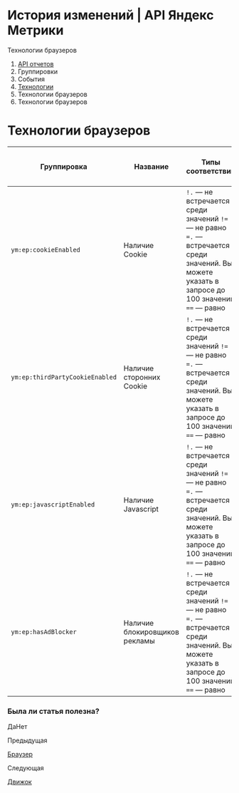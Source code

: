 # История изменений | API Яндекс Метрики

Технологии браузеров

  1. [API отчетов](../../index.md)
  2. Группировки
  3. События
  4. [Технологии](browser.md)
  5. Технологии браузеров
  6. Технологии браузеров

# Технологии браузеров

**Группировка** |  **Название** |  **Типы соответствий** |  **Подробное описание** |  **Расшифровка** |  **Минимальная дата для создания отчета**  
---|---|---|---|---|---  
`ym:ep:cookieEnabled` |  Наличие Cookie |  `!.` — не встречается среди значений `!=` — не равно `=.` — встречается среди значений. Вы можете указать в запросе до 100 значений `==` — равно |  |  `ym:ep:cookieEnabledName` |  2010-06-22  
`ym:ep:thirdPartyCookieEnabled` |  Наличие сторонних Cookie |  `!.` — не встречается среди значений `!=` — не равно `=.` — встречается среди значений. Вы можете указать в запросе до 100 значений `==` — равно |  |  `ym:ep:thirdPartyCookieEnabledName` |  2020-06-06  
`ym:ep:javascriptEnabled` |  Наличие Javascript |  `!.` — не встречается среди значений `!=` — не равно `=.` — встречается среди значений. Вы можете указать в запросе до 100 значений `==` — равно |  |  `ym:ep:javascriptEnabledName` |  2010-06-22  
`ym:ep:hasAdBlocker` |  Наличие блокировщиков рекламы |  `!.` — не встречается среди значений `!=` — не равно `=.` — встречается среди значений. Вы можете указать в запросе до 100 значений `==` — равно |  |  `ym:ep:hasAdBlockerName` |  2016-04-06  
  
### Была ли статья полезна?

ДаНет

Предыдущая

[Браузер](browser.md)

Следующая

[Движок](../event_paramstechnology_browser_feature_/browser_engine.md)